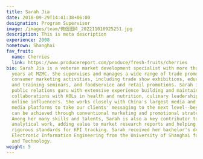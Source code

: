 ```yaml
---
title: Sarah Jia
date: 2018-09-29T14:41:38+06:00
designation: Program Supervisor
image: /images/team/微信图片_202211010925251.jpg
description: This is meta description
experience: 2008
hometown: Shanghai
fav_fruit:
  name: Cherries
  link: https://www.producereport.com/produce/fresh-fruits/cherries
bio: Sarah Jia is a veteran market development specialist with more than 10
  years at MZMC. She supervises and manages a wide range of trade promotion and
  consumer marketing activities, including trade show exhibitions, educational
  and training seminars, and foodservice and retail promotions. Sarah is also a
  public relations guru with extensive experience building and maintaining
  collaborations with KOLs in health and nutrition, culinary leadership, and
  online influencers. She works closely with China's largest media and social
  media platforms to take our clients' messaging to the next level--beyond what
  can be achieved through conventional marketing and promotional strategies.
  Among her many skills and talents, Sarah is also a key contributor to MZMC's
  analytical work, adding value to market research reports and helping upholding
  rigorous standards for KPI tracking. Sarah received her bachelor's degree in
  Electronic Information Engineering from the University of Shanghai for Science
  and Technology.
weight: 5
---
```

